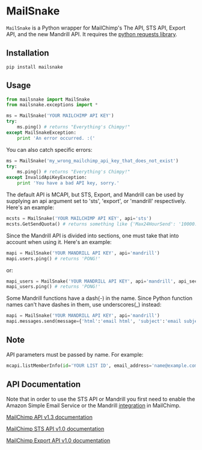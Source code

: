 MailSnake
=========

`MailSnake` is a Python wrapper for MailChimp's The API, STS API, Export API, and the
new Mandrill API. It requires the [python requests library](http://docs.python-requests.org/en/latest/index.html "Requests Documentation").

Installation
------------
    pip install mailsnake

Usage
-----

```python
from mailsnake import MailSnake
from mailsnake.exceptions import *

ms = MailSnake('YOUR MAILCHIMP API KEY')
try:
    ms.ping() # returns "Everything's Chimpy!"
except MailSnakeException:
    print 'An error occurred. :('
```

You can also catch specific errors:

```python
ms = MailSnake('my_wrong_mailchimp_api_key_that_does_not_exist')
try:
    ms.ping() # returns "Everything's Chimpy!"
except InvalidApiKeyException:
    print 'You have a bad API key, sorry.'
```
The default API is MCAPI, but STS, Export, and Mandrill can be used by
supplying an api argument set to 'sts', 'export', or 'mandrill'
respectively. Here's an example:

```python
mcsts = MailSnake('YOUR MAILCHIMP API KEY', api='sts')
mcsts.GetSendQuota() # returns something like {'Max24HourSend': '10000.0', 'SentLast24Hours': '0.0', 'MaxSendRate': '5.0'}
```

Since the Mandrill API is divided into sections, one must take that into
account when using it. Here's an example:

```python
mapi = MailSnake('YOUR MANDRILL API KEY', api='mandrill')
mapi.users.ping() # returns 'PONG!'
```

or:

```python
mapi_users = MailSnake('YOUR MANDRILL API KEY', api='mandrill', api_section='users')
mapi_users.ping() # returns 'PONG!'
```

Some Mandrill functions have a dash(-) in the name. Since Python
function names can't have dashes in them, use underscores(\_) instead:

```python
mapi = MailSnake('YOUR MANDRILL API KEY', api='mandrill')
mapi.messages.send(message={'html':'email html', 'subject':'email subject', 'from_email':'from@example.com', 'from_name':'From Name', 'to':[{'email':'to@example.com', 'name':'To Name'}]}) # returns 'PONG!'
```

Note
----

API parameters must be passed by name. For example:

```python
mcapi.listMemberInfo(id='YOUR LIST ID', email_address='name@example.com')
```

API Documentation
-----------------

Note that in order to use the STS API or Mandrill you first need to
enable the Amazon Simple Email Service or the Mandrill
[integration](https://us4.admin.mailchimp.com/account/integrations/ "MailChimp Integrations")
in MailChimp.

[MailChimp API v1.3 documentation](http://apidocs.mailchimp.com/api/1.3/ "MCAPI v1.3 Documentation")

[MailChimp STS API v1.0 documentation](http://apidocs.mailchimp.com/sts/1.0/ "STS API v1.0 Documentation")

[MailChimp Export API v1.0 documentation](http://apidocs.mailchimp.com/export/1.0/ "Export API v1.0")
